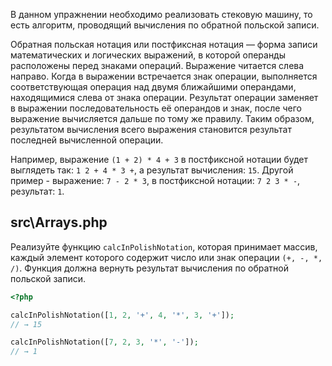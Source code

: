 В данном упражнении необходимо реализовать стековую машину, то есть алгоритм, проводящий вычисления по обратной польской записи.

Обратная польская нотация или постфиксная нотация — форма записи математических и логических выражений, в которой операнды расположены перед знаками операций. Выражение читается слева направо. Когда в выражении встречается знак операции, выполняется соответствующая операция над двумя ближайшими операндами, находящимися слева от знака операции. Результат операции заменяет в выражении последовательность её операндов и знак, после чего выражение вычисляется дальше по тому же правилу. Таким образом, результатом вычисления всего выражения становится результат последней вычисленной операции.

Например, выражение `(1 + 2) * 4 + 3` в постфиксной нотации будет выглядеть так: `1 2 + 4 * 3 +`, а результат вычисления: `15`. Другой пример - выражение: `7 - 2 * 3`, в постфиксной нотации: `7 2 3 * -`, результат: `1`.

## src\Arrays.php

Реализуйте функцию `calcInPolishNotation`, которая принимает массив, каждый элемент которого содержит число или знак операции `(+, -, *, /)`. Функция должна вернуть результат вычисления по обратной польской записи.

```php
<?php

calcInPolishNotation([1, 2, '+', 4, '*', 3, '+']);
// → 15

calcInPolishNotation([7, 2, 3, '*', '-']);
// → 1
```
